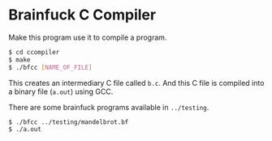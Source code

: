 # Brainfuck C Compiler

Make this program use it to compile a program.
```bash
$ cd ccompiler
$ make
$ ./bfcc [NAME_OF_FILE]
```

This creates an intermediary C file called `b.c`. And this C file is compiled into a binary file (`a.out`) using GCC.

There are some brainfuck programs available in `../testing`.
```bash
$ ./bfcc ../testing/mandelbrot.bf
$ ./a.out
```
